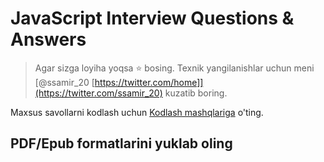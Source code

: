 # JavaScript Interview Questions & Answers

> Agar sizga loyiha yoqsa :star: bosing. Texnik yangilanishlar uchun meni [@ssamir_20 [https://twitter.com/home]](https://twitter.com/ssamir_20) kuzatib boring.

Maxsus savollarni kodlash uchun [Kodlash mashqlariga](#coding-exercise) o'ting.

## PDF/Epub formatlarini yuklab oling
